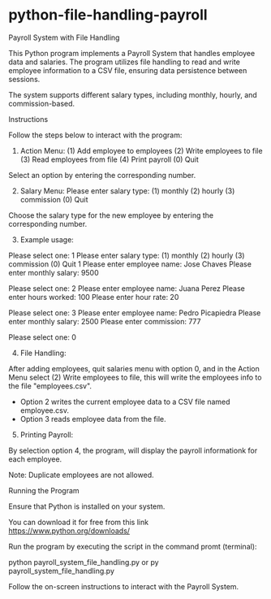 # python-file-handling-payroll
Payroll System with File Handling

This Python program implements a Payroll System that handles employee data and salaries. The program utilizes file handling to read and write employee information to a CSV file, ensuring data persistence between sessions.

The system supports different salary types, including monthly, hourly, and commission-based.

Instructions

Follow the steps below to interact with the program:

1. Action Menu:
(1) Add employee to employees
(2) Write employees to file
(3) Read employees from file
(4) Print payroll
(0) Quit

Select an option by entering the corresponding number.

2. Salary Menu:
Please enter salary type:
(1) monthly
(2) hourly
(3) commission
(0) Quit

Choose the salary type for the new employee by entering the corresponding number.

3. Example usage:

Please select one: 1
Please enter salary type:
(1) monthly
(2) hourly
(3) commission
(0) Quit
1
Please enter employee name: Jose Chaves
Please enter monthly salary: 9500

Please select one: 2
Please enter employee name: Juana Perez
Please enter hours worked: 100
Please enter hour rate: 20

Please select one: 3
Please enter employee name: Pedro Picapiedra
Please enter monthly salary: 2500
Please enter commission: 777

Please select one: 0

4. File Handling:

After adding employees, quit salaries menu with option 0, and in the Action Menu select 
(2) Write employees to file, this will write the employees info to the file "employees.csv".
* Option 2 writes the current employee data to a CSV file named employee.csv.
* Option 3 reads employee data from the file.

5. Printing Payroll:

By selection option 4, the program, will display the payroll informationk for each employee.

Note: Duplicate employees are not allowed.

Running the Program

Ensure that Python is installed on your system.

You can download it for free from this link https://www.python.org/downloads/

Run the program by executing the script in the command promt (terminal):

python payroll_system_file_handling.py or py payroll_system_file_handling.py

Follow the on-screen instructions to interact with the Payroll System.
